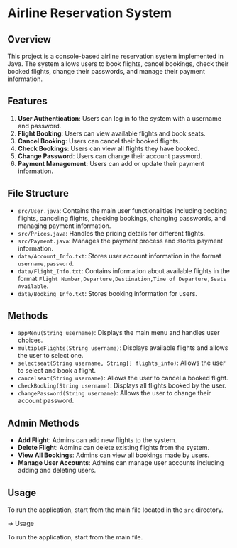 # Airline Reservation System

## Overview

This project is a console-based airline reservation system implemented in Java. The system allows users to book flights, cancel bookings, check their booked flights, change their passwords, and manage their payment information.

## Features

1. **User Authentication**: Users can log in to the system with a username and password.
2. **Flight Booking**: Users can view available flights and book seats.
3. **Cancel Booking**: Users can cancel their booked flights.
4. **Check Bookings**: Users can view all flights they have booked.
5. **Change Password**: Users can change their account password.
6. **Payment Management**: Users can add or update their payment information.

## File Structure

- `src/User.java`: Contains the main user functionalities including booking flights, canceling flights, checking bookings, changing passwords, and managing payment information.
- `src/Prices.java`: Handles the pricing details for different flights.
- `src/Payment.java`: Manages the payment process and stores payment information.
- `data/Account_Info.txt`: Stores user account information in the format `username,password`.
- `data/Flight_Info.txt`: Contains information about available flights in the format `Flight Number,Departure,Destination,Time of Departure,Seats Available`.
- `data/Booking_Info.txt`: Stores booking information for users.

## Methods

- `appMenu(String username)`: Displays the main menu and handles user choices.
- `multipleFlights(String username)`: Displays available flights and allows the user to select one.
- `selectseat(String username, String[] flights_info)`: Allows the user to select and book a flight.
- `cancelseat(String username)`: Allows the user to cancel a booked flight.
- `checkBooking(String username)`: Displays all flights booked by the user.
- `changePassword(String username)`: Allows the user to change their account password.

## Admin Methods

- **Add Flight**: Admins can add new flights to the system.
- **Delete Flight**: Admins can delete existing flights from the system.
- **View All Bookings**: Admins can view all bookings made by users.
- **Manage User Accounts**: Admins can manage user accounts including adding and deleting users.

## Usage

To run the application, start from the main file located in the `src` directory.

-> Usage

To run the application, start from the main file.


